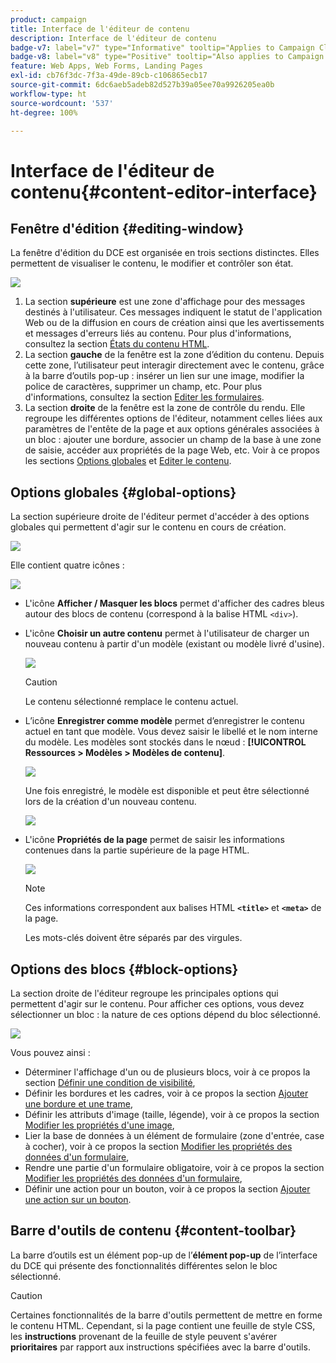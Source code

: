 ```yaml
---
product: campaign
title: Interface de l'éditeur de contenu
description: Interface de l'éditeur de contenu
badge-v7: label="v7" type="Informative" tooltip="Applies to Campaign Classic v7"
badge-v8: label="v8" type="Positive" tooltip="Also applies to Campaign v8"
feature: Web Apps, Web Forms, Landing Pages
exl-id: cb76f3dc-7f3a-49de-89cb-c106865ecb17
source-git-commit: 6dc6aeb5adeb82d527b39a05ee70a9926205ea0b
workflow-type: ht
source-wordcount: '537'
ht-degree: 100%

---
```


# Interface de l&#39;éditeur de contenu{#content-editor-interface}



## Fenêtre d&#39;édition {#editing-window}

La fenêtre d&#39;édition du DCE est organisée en trois sections distinctes. Elles permettent de visualiser le contenu, le modifier et contrôler son état.

![](assets/dce_decoupe_window_nb.png)

1. La section **supérieure** est une zone d&#39;affichage pour des messages destinés à l&#39;utilisateur. Ces messages indiquent le statut de l&#39;application Web ou de la diffusion en cours de création ainsi que les avertissements et messages d&#39;erreurs liés au contenu. Pour plus d&#39;informations, consultez la section [États du contenu HTML](content-editing-best-practices.md#html-content-statuses).
1. La section **gauche** de la fenêtre est la zone d’édition du contenu. Depuis cette zone, l’utilisateur peut interagir directement avec le contenu, grâce à la barre d’outils pop-up : insérer un lien sur une image, modifier la police de caractères, supprimer un champ, etc. Pour plus d&#39;informations, consultez la section [Editer les formulaires](editing-content.md#editing-forms).
1. La section **droite** de la fenêtre est la zone de contrôle du rendu. Elle regroupe les différentes options de l&#39;éditeur, notamment celles liées aux paramètres de l&#39;entête de la page et aux options générales associées à un bloc : ajouter une bordure, associer un champ de la base à une zone de saisie, accéder aux propriétés de la page Web, etc. Voir à ce propos les sections [Options globales](#global-options) et [Editer le contenu](editing-content.md).

## Options globales {#global-options}

La section supérieure droite de l&#39;éditeur permet d&#39;accéder à des options globales qui permettent d&#39;agir sur le contenu en cours de création.

![](assets/dce_global_options.png)

Elle contient quatre icônes :

![](assets/dce_icons_sidebar.png)

* L&#39;icône **Afficher / Masquer les blocs** permet d&#39;afficher des cadres bleus autour des blocs de contenu (correspond à la balise HTML `<div>`).

* L&#39;icône **Choisir un autre contenu** permet à l&#39;utilisateur de charger un nouveau contenu à partir d&#39;un modèle (existant ou modèle livré d&#39;usine).

   ![](assets/dce_popup_templatechoice.png)

   >[!CAUTION]
   >
   >Le contenu sélectionné remplace le contenu actuel.

* L’icône **Enregistrer comme modèle** permet d’enregistrer le contenu actuel en tant que modèle. Vous devez saisir le libellé et le nom interne du modèle. Les modèles sont stockés dans le nœud : **[!UICONTROL Ressources > Modèles > Modèles de contenu]**.

   ![](assets/dce_popup_savetemplate.png)

   Une fois enregistré, le modèle est disponible et peut être sélectionné lors de la création d&#39;un nouveau contenu.

   ![](assets/dce_create_fromtemplate.png)

* L&#39;icône **Propriétés de la page** permet de saisir les informations contenues dans la partie supérieure de la page HTML.

   ![](assets/dce_popup_headerhtml.png)

   >[!NOTE]
   >
   >Ces informations correspondent aux balises HTML **`<title>`** et **`<meta>`** de la page.
   >
   >Les mots-clés doivent être séparés par des virgules.

## Options des blocs {#block-options}

La section droite de l&#39;éditeur regroupe les principales options qui permettent d&#39;agir sur le contenu. Pour afficher ces options, vous devez sélectionner un bloc : la nature de ces options dépend du bloc sélectionné.

![](assets/dce_right_section.png)

Vous pouvez ainsi :

* Déterminer l&#39;affichage d&#39;un ou de plusieurs blocs, voir à ce propos la section [Définir une condition de visibilité](editing-content.md#defining-a-visibility-condition),
* Définir les bordures et les cadres, voir à ce propos la section [Ajouter une bordure et une trame](editing-content.md#adding-a-border-and-background),
* Définir les attributs d&#39;image (taille, légende), voir à ce propos la section [Modifier les propriétés d&#39;une image](editing-content.md#editing-image-properties),
* Lier la base de données à un élément de formulaire (zone d&#39;entrée, case à cocher), voir à ce propos la section [Modifier les propriétés des données d&#39;un formulaire](editing-content.md#changing-the-data-properties-for-a-form),
* Rendre une partie d&#39;un formulaire obligatoire, voir à ce propos la section [Modifier les propriétés des données d&#39;un formulaire](editing-content.md#changing-the-data-properties-for-a-form),
* Définir une action pour un bouton, voir à ce propos la section [Ajouter une action sur un bouton](editing-content.md#adding-an-action-to-a-button).

## Barre d&#39;outils de contenu {#content-toolbar}

La barre d’outils est un élément pop-up de l’**élément pop-up** de l’interface du DCE qui présente des fonctionnalités différentes selon le bloc sélectionné.

>[!CAUTION]
>
>Certaines fonctionnalités de la barre d&#39;outils permettent de mettre en forme le contenu HTML. Cependant, si la page contient une feuille de style CSS, les **instructions** provenant de la feuille de style peuvent s&#39;avérer **prioritaires** par rapport aux instructions spécifiées avec la barre d&#39;outils.

